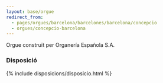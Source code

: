 ```yaml
---
layout: base/orgue
redirect_from:
  - pages/orgues/barcelona/barcelones/barcelona/concepcio
  - orgues/concepcio-barcelona
---
```


Orgue construït per Organería Española S.A.

### Disposició

{% include disposicions/disposicio.html %}

